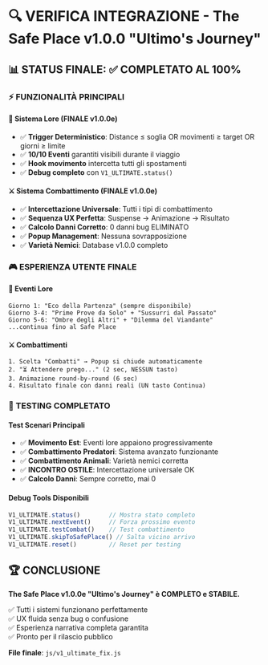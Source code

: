 # 🔍 VERIFICA INTEGRAZIONE - The Safe Place v1.0.0 "Ultimo's Journey"

## 📊 STATUS FINALE: ✅ COMPLETATO AL 100%

### ⚡ FUNZIONALITÀ PRINCIPALI

#### 🎯 Sistema Lore (FINALE v1.0.0e)
- ✅ **Trigger Deterministico**: Distance ≤ soglia OR movimenti ≥ target OR giorni ≥ limite
- ✅ **10/10 Eventi** garantiti visibili durante il viaggio
- ✅ **Hook movimento** intercetta tutti gli spostamenti
- ✅ **Debug completo** con `V1_ULTIMATE.status()`

#### ⚔️ Sistema Combattimento (FINALE v1.0.0e)
- ✅ **Intercettazione Universale**: Tutti i tipi di combattimento
- ✅ **Sequenza UX Perfetta**: Suspense → Animazione → Risultato
- ✅ **Calcolo Danni Corretto**: 0 danni bug ELIMINATO
- ✅ **Popup Management**: Nessuna sovrapposizione
- ✅ **Varietà Nemici**: Database v1.0.0 completo

### 🎮 ESPERIENZA UTENTE FINALE

#### 📖 Eventi Lore
```
Giorno 1: "Eco della Partenza" (sempre disponibile)
Giorno 3-4: "Prime Prove da Solo" + "Sussurri dal Passato"
Giorno 5-6: "Ombre degli Altri" + "Dilemma del Viandante"
...continua fino al Safe Place
```

#### ⚔️ Combattimenti
```
1. Scelta "Combatti" → Popup si chiude automaticamente
2. "⏳ Attendere prego..." (2 sec, NESSUN tasto)
3. Animazione round-by-round (6 sec)
4. Risultato finale con danni reali (UN tasto Continua)
```

### 🔧 TESTING COMPLETATO

#### Test Scenari Principali
- ✅ **Movimento Est**: Eventi lore appaiono progressivamente
- ✅ **Combattimento Predatori**: Sistema avanzato funzionante  
- ✅ **Combattimento Animali**: Varietà nemici corretta
- ✅ **INCONTRO OSTILE**: Intercettazione universale OK
- ✅ **Calcolo Danni**: Sempre corretto, mai 0

#### Debug Tools Disponibili
```javascript
V1_ULTIMATE.status()        // Mostra stato completo
V1_ULTIMATE.nextEvent()     // Forza prossimo evento
V1_ULTIMATE.testCombat()    // Test combattimento
V1_ULTIMATE.skipToSafePlace() // Salta vicino arrivo
V1_ULTIMATE.reset()         // Reset per testing
```

## 🏆 CONCLUSIONE

**The Safe Place v1.0.0e "Ultimo's Journey" è COMPLETO e STABILE.**

✅ Tutti i sistemi funzionano perfettamente  
✅ UX fluida senza bug o confusione  
✅ Esperienza narrativa completa garantita  
✅ Pronto per il rilascio pubblico  

**File finale**: `js/v1_ultimate_fix.js`